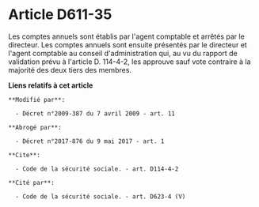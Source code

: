 # Article D611-35

Les comptes annuels sont établis par l'agent comptable et arrêtés par le directeur. Les comptes annuels sont ensuite
présentés par le directeur et l'agent comptable au conseil d'administration qui, au vu du rapport de validation prévu à
l'article D. 114-4-2, les approuve sauf vote contraire à la majorité des deux tiers des membres.

**Liens relatifs à cet article**

	**Modifié par**:

	  - Décret n°2009-387 du 7 avril 2009 - art. 11

	**Abrogé par**:

	  - Décret n°2017-876 du 9 mai 2017 - art. 1

	**Cite**:

	  - Code de la sécurité sociale. - art. D114-4-2

	**Cité par**:

	  - Code de la sécurité sociale. - art. D623-4 (V)
